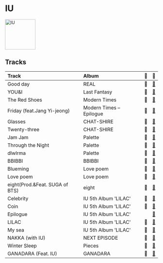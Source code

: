 
# IU


<img src="https://i.scdn.co/image/ab6761610000e5eb006ff3c0136a71bfb9928d34" alt="IU" width="100" />

## Tracks

| Track                          | Album                   | 💚   | 🔗                                                          |
|:-------------------------------|:------------------------|:----|:-----------------------------------------------------------|
| Good day                       | REAL                    | 💚   | [🔗](https://open.spotify.com/track/1SwZVVH9BnXtLRLi2cbFhw) |
| YOU&I                          | Last Fantasy            | 💚   | [🔗](https://open.spotify.com/track/37S86pw74OH8j96ZmMnrpR) |
| The Red Shoes                  | Modern Times            | 💚   | [🔗](https://open.spotify.com/track/3atsk5EWI5fNxLMIJnfYfJ) |
| Friday (feat.Jang Yi-jeong)    | Modern Times – Epilogue | 💚   | [🔗](https://open.spotify.com/track/0GsRx0gPft6RmijIwMsKmG) |
| Glasses                        | CHAT-SHIRE              | 💚   | [🔗](https://open.spotify.com/track/4ogMtogPGtC1VwKRNiHymx) |
| Twenty-three                   | CHAT-SHIRE              | 💚   | [🔗](https://open.spotify.com/track/3YkDslZvvMixTwgDId0aYB) |
| Jam Jam                        | Palette                 | 💚   | [🔗](https://open.spotify.com/track/3h7WIL3B6nP3171zl6HWj8) |
| Through the Night              | Palette                 | 💚   | [🔗](https://open.spotify.com/track/3P3UA61WRQqwCXaoFOTENd) |
| dlwlrma                        | Palette                 | 💚   | [🔗](https://open.spotify.com/track/4NPARrLIbtMl29ZJv8ESr2) |
| BBIBBI                         | BBIBBI                  | 💚   | [🔗](https://open.spotify.com/track/4as4XEOR03oGm1STUKl6pa) |
| Blueming                       | Love poem               | 💚   | [🔗](https://open.spotify.com/track/4Dr2hJ3EnVh2Aaot6fRwDO) |
| Love poem                      | Love poem               | 💚   | [🔗](https://open.spotify.com/track/4B6cJ34Mkfiu4Xo8t8QU7F) |
| eight(Prod.&Feat. SUGA of BTS) | eight                   | 💚   | [🔗](https://open.spotify.com/track/0pYacDCZuRhcrwGUA5nTBe) |
| Celebrity                      | IU 5th Album 'LILAC'    | 💚   | [🔗](https://open.spotify.com/track/5nCwjUUsmBuNZKn9Xu10Os) |
| Coin                           | IU 5th Album 'LILAC'    | 💚   | [🔗](https://open.spotify.com/track/7CZRguMolNqIobnXxpV735) |
| Epilogue                       | IU 5th Album 'LILAC'    |     | [🔗](https://open.spotify.com/track/6rcwrRWKyjaFyUL8b8GlIJ) |
| LILAC                          | IU 5th Album 'LILAC'    | 💚   | [🔗](https://open.spotify.com/track/5xrtzzzikpG3BLbo4q1Yul) |
| My sea                         | IU 5th Album 'LILAC'    | 💚   | [🔗](https://open.spotify.com/track/46wDG6evLn2iPoQ0F8CUWk) |
| NAKKA (with IU)                | NEXT EPISODE            | 💚   | [🔗](https://open.spotify.com/track/4t2FIqZJORKZGSKg30SShr) |
| Winter Sleep                   | Pieces                  | 💚   | [🔗](https://open.spotify.com/track/2y4hHM6c48Qzk0bqh33XfB) |
| GANADARA (Feat. IU)            | GANADARA                | 💚   | [🔗](https://open.spotify.com/track/5quFr5s5PXYfUX5jV2EBZ1) |
